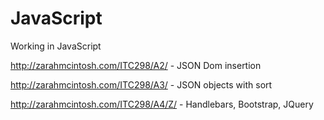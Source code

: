 JavaScript
==========

Working in JavaScript

http://zarahmcintosh.com/ITC298/A2/ - JSON Dom insertion

http://zarahmcintosh.com/ITC298/A3/ - JSON objects with sort

http://zarahmcintosh.com/ITC298/A4/Z/ - Handlebars, Bootstrap, JQuery
